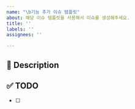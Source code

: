 ```yaml
---
name: "\b기능 추가 이슈 템플릿"
about: 해당 이슈 템플릿을 사용해서 이슈를 생성해주세요.
title: ''
labels: ''
assignees: ''

---
```


## 🚀 Description

## ✅ TODO
- [ ]
